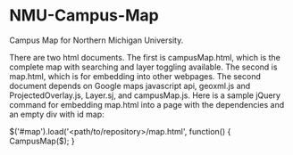 # NMU-Campus-Map

Campus Map for Northern Michigan University.

There are two html documents. The first is campusMap.html, which is the complete map with searching and layer
toggling available. The second is map.html, which is for embedding into other webpages. The second document depends 
on Google maps javascript api, geoxml.js and ProjectedOverlay.js, Layer.sj, and campusMap.js. Here is a sample 
jQuery command for embedding map.html into a page with the dependencies and an empty div with id map: 

$('#map').load('<path/to/repository>/map.html', function() {
	CampusMap($);
}
